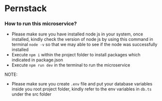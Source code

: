 # Pernstack

### How to run this microservice?
- Please make sure you have installed node js in your system, once installed, kindly check the version of node js by using this command in terminal `node -v` so that we may able to see if the node was successfully installed
- Execute `npm i` within the project folder to install packages which indicated in package.json
- Execute `npm run dev` in the terminal to run the microservice

NOTE:
- Please make sure you create `.env` file and put your database variables inside you root project folder, kindly refer to the env variables in `db.ts` under the src folder
